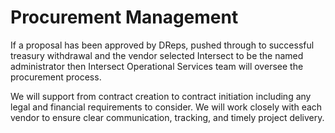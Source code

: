 # Procurement Management

If a proposal has been approved by DReps, pushed through to successful treasury withdrawal and the vendor selected Intersect to be the named administrator then Intersect Operational Services team will oversee the procurement process.&#x20;

We will support from contract creation to contract initiation including any legal and financial requirements to consider. We will work closely with each vendor to ensure clear communication, tracking, and timely project delivery.
